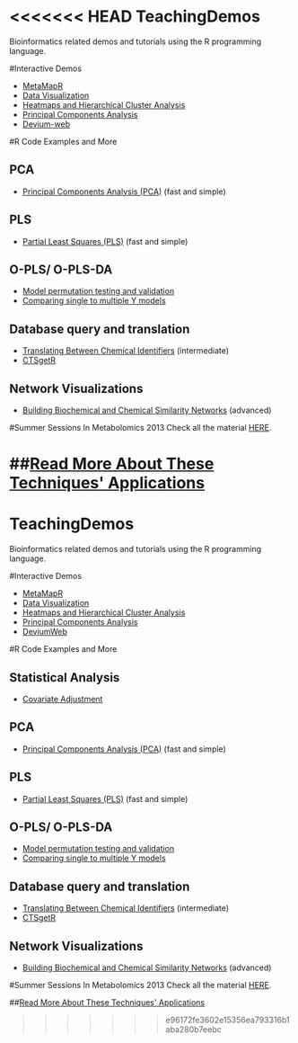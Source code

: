 <<<<<<< HEAD
TeachingDemos
=============

Bioinformatics related demos and tutorials using the R programming language.

#Interactive Demos
* [MetaMapR](spark.rstudio.com/dgrapov/MetaMapR/)
* [Data Visualization](http://spark.rstudio.com/dgrapov/Plotting/)
* [Heatmaps and Hierarchical Cluster Analysis](http://spark.rstudio.com/dgrapov/Heatmap/)
* [Principal Components Analysis](http://spark.rstudio.com/dgrapov/PCA/)
* [Devium-web](https://github.com/dgrapov/Devium-web)

#R Code Examples and More
## PCA
* [Principal Components Analysis (PCA)](https://github.com/dgrapov/TeachingDemos/wiki/Principal-Components-Analysis) (fast and simple)

## PLS
* [Partial Least Squares (PLS)](https://github.com/dgrapov/TeachingDemos/wiki/Partial-Least-Squares) (fast and simple)

## O-PLS/ O-PLS-DA
* [Model permutation testing and validation](https://github.com/dgrapov/TeachingDemos/blob/master/Demos/Predictive%20Modeling/Iris%20O-PLS-DA/O-PLS%20modeling%20of%20Iris%20data.md)
* [Comparing single to multiple Y models](https://github.com/dgrapov/TeachingDemos/blob/master/Demos/OPLS/OPLS%20example.md)

## Database query and translation
* [Translating Between Chemical Identifiers](https://github.com/dgrapov/TeachingDemos/wiki/Translating-Between-Chemical-Identifiers)  (intermediate)
* [CTSgetR](https://github.com/dgrapov/CTSgetR)

## Network Visualizations
* [Building Biochemical and Chemical Similarity Networks](https://github.com/dgrapov/TeachingDemos/wiki/Biochemical-and-Chemical-Similarity-Networks) (advanced)

#Summer Sessions In Metabolomics 2013
Check all the material [HERE](http://imdevsoftware.wordpress.com/2013/09/08/sessions-in-metabolomics-2013/).

##[Read More About These Techniques' Applications](http://imdevsoftware.wordpress.com/category/uncategorized/)
=======
TeachingDemos
=============

Bioinformatics related demos and tutorials using the R programming language.

#Interactive Demos
* [MetaMapR](spark.rstudio.com/dgrapov/MetaMapR/)
* [Data Visualization](http://spark.rstudio.com/dgrapov/Plotting/)
* [Heatmaps and Hierarchical Cluster Analysis](http://spark.rstudio.com/dgrapov/Heatmap/)
* [Principal Components Analysis](http://spark.rstudio.com/dgrapov/PCA/)
* [DeviumWeb](https://github.com/dgrapov/DeviumWeb)

#R Code Examples and More
## Statistical Analysis
* [Covariate Adjustment]()

## PCA
* [Principal Components Analysis (PCA)](https://github.com/dgrapov/TeachingDemos/wiki/Principal-Components-Analysis) (fast and simple)

## PLS
* [Partial Least Squares (PLS)](https://github.com/dgrapov/TeachingDemos/wiki/Partial-Least-Squares) (fast and simple)

## O-PLS/ O-PLS-DA
* [Model permutation testing and validation](https://github.com/dgrapov/TeachingDemos/blob/master/Demos/Predictive%20Modeling/Iris%20O-PLS-DA/O-PLS%20modeling%20of%20Iris%20data.md)
* [Comparing single to multiple Y models](https://github.com/dgrapov/TeachingDemos/blob/master/Demos/OPLS/OPLS%20example.md)

## Database query and translation
* [Translating Between Chemical Identifiers](https://github.com/dgrapov/TeachingDemos/wiki/Translating-Between-Chemical-Identifiers)  (intermediate)
* [CTSgetR](https://github.com/dgrapov/CTSgetR)

## Network Visualizations
* [Building Biochemical and Chemical Similarity Networks](https://github.com/dgrapov/TeachingDemos/wiki/Biochemical-and-Chemical-Similarity-Networks) (advanced)

#Summer Sessions In Metabolomics 2013
Check all the material [HERE](http://imdevsoftware.wordpress.com/2013/09/08/sessions-in-metabolomics-2013/).

##[Read More About These Techniques' Applications](http://imdevsoftware.wordpress.com/category/uncategorized/)
>>>>>>> e96172fe3602e15356ea793316b1aba280b7eebc
